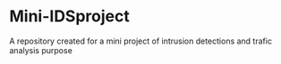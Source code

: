 # Mini-IDSproject


A repository created for a mini project of intrusion detections and trafic analysis purpose
